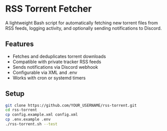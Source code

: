 # RSS Torrent Fetcher

A lightweight Bash script for automatically fetching new torrent files from RSS feeds, logging activity, and optionally sending notifications to Discord.

## Features
- Fetches and deduplicates torrent downloads
- Compatible with private tracker RSS feeds
- Sends notifications via Discord webhook
- Configurable via XML and .env
- Works with cron or systemd timers

## Setup

```bash
git clone https://github.com/YOUR_USERNAME/rss-torrent.git
cd rss-torrent
cp config.example.xml config.xml
cp .env.example .env
./rss-torrent.sh --test
```
